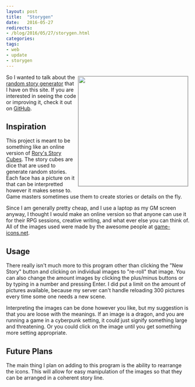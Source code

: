 ```yaml
---
layout: post
title:  "Storygen"
date:   2016-05-27 
redirects: 
- /blog/2016/05/27/storygen.html
categories: 
tags: 
- web
- update
- storygen
---
```

[<img src="{{site.url}}/images/storygen.png" style="float:right; width:300px;border: 1px solid #999;margin:5px;" />](/rpg/storygen) So I 
wanted to talk about the [random story generator](/rpg/storygen) that I have on this 
site. If you are interested in seeing the code or improving it, check it out on 
[GitHub]().<!--more-->

## Inspiration
This project is meant to be something like an online version of 
[Rory's Story Cubes](https://www.storycubes.com/). The story cubes are dice that are used
to generate random stories. Each face has a picture on it that can be interpretted 
however it makes sense to. Game masters sometimes use them to create stories or details
on the fly. 

Since I am generally pretty cheap, and I use a laptop as my GM screen anyway, I thought I
would make an online version so that anyone can use it for their RPG sessions, creative 
writing, and what ever else you can think of. All of the images used were made by the 
awesome people at [game-icons.net](http://game-icons.net/).

## Usage
There really isn't much more to this program other than clicking the "New Story" button 
and clicking on individual images to "re-roll" that image. You can also change the amount 
images by clicking the plus/minus buttons or by typing in a number and pressing Enter. I 
did put a limit on the amount of pictures available, because my server can't handle 
reloading 300 pictures every time some one needs a new scene.

Interpreting the images can be done however you like, but my suggestion is that you are 
loose with the meanings. If an image is a dragon, and you are running a game in a 
cyberpunk setting, it could just signify something large and threatening. Or you could 
click on the image until you get something more setting appropriate.

## Future Plans
The main thing I plan on adding to this program is the ability to rearrange the icons. 
This will allow for easy manipulation of the images so that they can be arranged in a 
coherent story line. 
